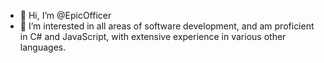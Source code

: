 - 👋 Hi, I’m @EpicOfficer
- 👀 I’m interested in all areas of software development, and am proficient in C# and JavaScript, with extensive experience in various other languages.
